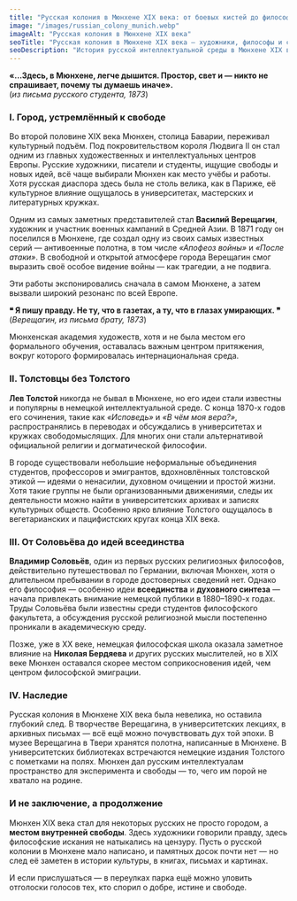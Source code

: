 ```yaml
---
title: "Русская колония в Мюнхене XIX века: от боевых кистей до философских споров"
image: "/images/russian_colony_munich.webp"
imageAlt: "Русская колония в Мюнхене XIX века"
seoTitle: "Русская колония в Мюнхене XIX века — художники, философы и свобода мысли"
seoDescription: "История русской интеллектуальной среды в Мюнхене XIX века: Верещагин, идеи Толстого и философия Соловьёва в культурной жизни Баварии."
---
```


**«…Здесь, в Мюнхене, легче дышится. Простор, свет и — никто не спрашивает, почему ты думаешь иначе».**  
(_из письма русского студента, 1873_)

### I. Город, устремлённый к свободе
Во второй половине XIX века Мюнхен, столица Баварии, переживал культурный подъём. Под покровительством короля Людвига II он стал одним из главных художественных и интеллектуальных центров Европы. Русские художники, писатели и студенты, ищущие свободы и новых идей, всё чаще выбирали Мюнхен как место учёбы и работы. Хотя русская диаспора здесь была не столь велика, как в Париже, её культурное влияние ощущалось в университетах, мастерских и литературных кружках.

Одним из самых заметных представителей стал **Василий Верещагин**, художник и участник военных кампаний в Средней Азии. В 1871 году он поселился в Мюнхене, где создал одну из своих самых известных серий — антивоенные полотна, в том числе *«Апофеоз войны»* и *«После атаки»*. В свободной и открытой атмосфере города Верещагин смог выразить своё особое видение войны — как трагедии, а не подвига.

Эти работы экспонировались сначала в самом Мюнхене, а затем вызвали широкий резонанс по всей Европе.

**❝ Я пишу правду. Не ту, что в газетах, а ту, что в глазах умирающих. ❞**   
(_Верещагин, из письма брату, 1873_)

Мюнхенская академия художеств, хотя и не была местом его формального обучения, оставалась важным центром притяжения, вокруг которого формировалась интернациональная среда.

### II. Толстовцы без Толстого
**Лев Толстой** никогда не бывал в Мюнхене, но его идеи стали известны и популярны в немецкой интеллектуальной среде. С конца 1870-х годов его сочинения, такие как *«Исповедь»* и *«В чём моя вера?»*, распространялись в переводах и обсуждались в университетах и кружках свободомыслящих. Для многих они стали альтернативой официальной религии и догматической философии.

В городе существовали небольшие неформальные объединения студентов, профессоров и эмигрантов, вдохновлённых толстовской этикой — идеями о ненасилии, духовном очищении и простой жизни. Хотя такие группы не были организованными движениями, следы их деятельности можно найти в университетских архивах и записях культурных обществ. Особенно ярко влияние Толстого ощущалось в вегетарианских и пацифистских кругах конца XIX века.

### III. От Соловьёва до идей всеединства
**Владимир Соловьёв**, один из первых русских религиозных философов, действительно путешествовал по Германии, включая Мюнхен, хотя о длительном пребывании в городе достоверных сведений нет. Однако его философия — особенно идеи **всеединства** и **духовного синтеза** — начала привлекать внимание немецкой публики в 1880–1890-х годах. Труды Соловьёва были известны среди студентов философского факультета, а обсуждения русской религиозной мысли постепенно проникали в академическую среду.

Позже, уже в XX веке, немецкая философская школа оказала заметное влияние на **Николая Бердяева** и других русских мыслителей, но в XIX веке Мюнхен оставался скорее местом соприкосновения идей, чем центром философской эмиграции.

### IV. Наследие
Русская колония в Мюнхене XIX века была невелика, но оставила глубокий след. В творчестве Верещагина, в университетских лекциях, в архивных письмах — всё ещё можно почувствовать дух той эпохи. В музее Верещагина в Твери хранятся полотна, написанные в Мюнхене. В университетских библиотеках встречаются немецкие издания Толстого с пометками на полях. Мюнхен дал русским интеллектуалам пространство для эксперимента и свободы — то, чего им порой не хватало на родине.

### И не заключение, а продолжение
Мюнхен XIX века стал для некоторых русских не просто городом, а **местом внутренней свободы**. Здесь художники говорили правду, здесь философские искания не натыкались на цензуру. Пусть о русской колонии в Мюнхене мало написано, и памятных досок почти нет — но след её заметен в истории культуры, в книгах, письмах и картинах.

И если прислушаться — в переулках парка ещё можно уловить отголоски голосов тех, кто спорил о добре, истине и свободе.
